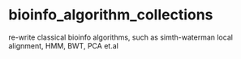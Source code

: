 # bioinfo_algorithm_collections
re-write classical bioinfo algorithms, such as simth-waterman local alignment, HMM, BWT, PCA et.al
